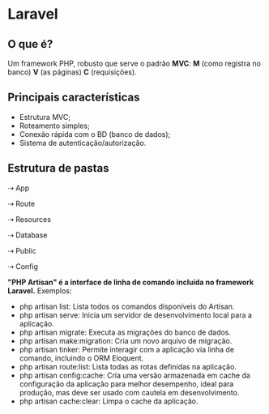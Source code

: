# Laravel

## O que é?

Um framework PHP, robusto que serve o padrão **MVC**:
**M** (como registra no banco) **V** (as páginas) **C** (requisições).

## Principais características

* Estrutura MVC;
* Roteamento simples;
* Conexão rápida com o BD (banco de dados);
* Sistema de autenticação/autorização.

## Estrutura de pastas

⇢ App

⇢ Route

⇢ Resources

⇢ Database

⇢ Public

⇢ Config

**"PHP Artisan" é a interface de linha de comando incluída no framework Laravel.**
Exemplos:

* php artisan list: Lista todos os comandos disponíveis do Artisan. 
* php artisan serve: Inicia um servidor de desenvolvimento local para a aplicação. 
* php artisan migrate: Executa as migrações do banco de dados. 
* php artisan make:migration: Cria um novo arquivo de migração. 
* php artisan tinker: Permite interagir com a aplicação via linha de comando, incluindo o ORM Eloquent. 
* php artisan route:list: Lista todas as rotas definidas na aplicação. 
* php artisan config:cache: Cria uma versão armazenada em cache da configuração da aplicação para melhor desempenho, ideal para produção, mas deve ser usado com cautela em desenvolvimento. 
* php artisan cache:clear: Limpa o cache da aplicação. 
